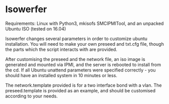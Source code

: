# Isowerfer
Requirements:
Linux with Python3, mkisofs SMCIPMITool, and an unpacked Ubuntu ISO (tested on 16.04)

Isowerfer changes several parameters in order to customize ubuntu installation. 
You will need to make your own preseed and txt.cfg file, though the parts which the script interacts with are provided. 

After customising the preseed and the network file, an iso image is generated and mounted via IPMI, and the server is rebooted to install from the cd. 
If all Ubuntu unattend parameters were specified correctly - you should have an installed system in 10 minutes or less. 

The network.template provided is for a two interface bond with a vlan. 
The preseed.template is provided as an example, and should be customised according to your needs. 
